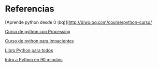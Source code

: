 # Referencias

[Aprende python desde 0 (bq)](http://diwo.bq.com/course/python-curso/

[Curso de python con Processing](https://www.youtube.com/watch?v=jpWmmFE4PbY&list=PLWFBhjhRekODXHilkWOONhA0CB4WKv8Pw)

[Curso de python para impacientes](https://python-para-impacientes.blogspot.com/p/indice.html)

[Libro Python para todos](http://mundogeek.net/tutorial-python/)

[Intro a Python en 90 minutos](https://www.youtube.com/watch?v=CCz5umwMTTE)
